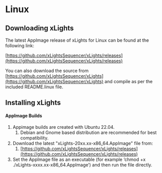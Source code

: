 # Linux

## Downloading xLights

The latest AppImage release of xLights for Linux can be found at the following link:&#x20;

[https://github.com/xLightsSequencer/xLights/releases](https://github.com/xLightsSequencer/xLights/releases)

You can also download the source from [https://github.com/xLightsSequencer/xLights](https://github.com/xLightsSequencer/xLights) and compile as per the included README.linux file.

## Installing xLights

#### AppImage Builds

1. Appimage builds are created with Ubuntu 22.04.&#x20;
   1. Debian and Gnome based distribution are recommended for best compatibility.&#x20;
2. Download the latest "xLights-20xx.xx-x86\_64.AppImage" file from:&#x20;
   1. [https://github.com/xLightsSequencer/xLights/releases](https://github.com/xLightsSequencer/xLights/releases)
3. Set the AppImage file as an executable (for example ‘chmod +x ./xLights-xxxx.xx-x86\_64.AppImage’) and then run the file directly.
